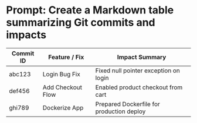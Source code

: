 # Prompt: Create a Markdown table summarizing Git commits and impacts

| Commit ID | Feature / Fix         | Impact Summary                            |
|-----------|------------------------|-------------------------------------------|
| abc123    | Login Bug Fix          | Fixed null pointer exception on login     |
| def456    | Add Checkout Flow      | Enabled product checkout from cart        |
| ghi789    | Dockerize App          | Prepared Dockerfile for production deploy |
